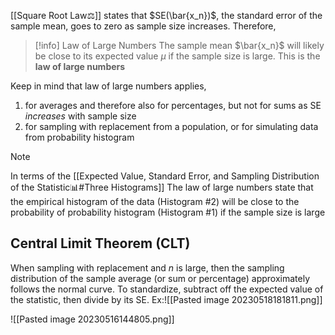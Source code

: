 [[Square Root Law⚖️]] states that $SE(\bar{x_n})$, the standard error of the sample mean, goes to zero as sample size increases.
Therefore, 
>[!info] Law of Large Numbers
>The sample mean $\bar{x_n}$ will likely be close to its expected value $\mu$ if the sample size is large. This is the **law of large numbers**

Keep in mind that law of large numbers applies,
1. for averages and therefore also for percentages, but not for sums as SE *increases* with sample size
2. for sampling with replacement from a population, or for simulating data from probability histogram
>[!note]
>In terms of the [[Expected Value, Standard Error, and Sampling Distribution of the Statistic📊#Three Histograms]]
>The law of large numbers state that the empirical histogram of the data (Histogram #2) will be close to the probability of probability histogram (Histogram #1) if the sample size is large

## Central Limit Theorem (CLT)
When sampling with replacement and *n* is large, then the sampling distribution of the sample average (or sum or percentage) approximately follows the normal curve. 
To standardize, subtract off the expected value of the statistic, then divide by its SE.
Ex:![[Pasted image 20230518181811.png]]

![[Pasted image 20230516144805.png]]